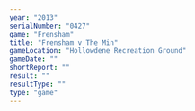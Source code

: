 ```yaml
---
year: "2013"
serialNumber: "0427" 
game: "Frensham"
title: "Frensham v The Min"
gameLocation: "Hollowdene Recreation Ground"
gameDate: ""
shortReport: ""
result: ""
resultType: ""
type: "game"
---
```

